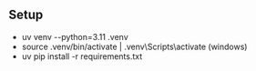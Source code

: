 

## Setup
- uv venv --python=3.11 .venv
- source .venv/bin/activate | .venv\Scripts\activate (windows)
- uv pip install -r requirements.txt


